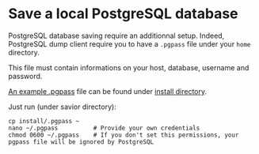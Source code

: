 # Save a local PostgreSQL database

PostgreSQL database saving require an additionnal setup.
Indeed, PostgreSQL dump client require you to have a `.pgpass` file under your `home` directory.

This file must contain informations on your host, database, username and password.

[An example .pgpass](../install/postgresql/.pgpass) file can be found under [install directory](../install).

Just run (under savior directory): 
	
	cp install/.pgpass ~
	nano ~/.pgpass 			# Provide your own credentials
	chmod 0600 ~/.pgpass 	# If you don't set this permissions, your pgpass file will be ignored by PostgreSQL